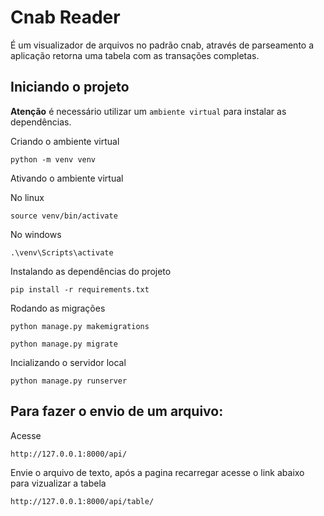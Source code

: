 # Cnab Reader

É um visualizador de arquivos no padrão cnab, através de parseamento a aplicação retorna uma tabela com as transações completas.

## Iniciando o projeto

**Atenção** é necessário utilizar um `ambiente virtual` para instalar as dependências.

Criando o ambiente virtual
```
python -m venv venv
```

Ativando o ambiente virtual

No linux
```
source venv/bin/activate
```
No windows 
```
.\venv\Scripts\activate
```
Instalando as dependências do projeto
```
pip install -r requirements.txt
```

Rodando as migrações

```
python manage.py makemigrations

python manage.py migrate
```

Incializando o servidor local
```
python manage.py runserver
```

## Para fazer o envio de um arquivo:
Acesse
```
http://127.0.0.1:8000/api/
```
Envie o arquivo de texto, após a pagina recarregar acesse o link abaixo para vizualizar a tabela
```
http://127.0.0.1:8000/api/table/
```
